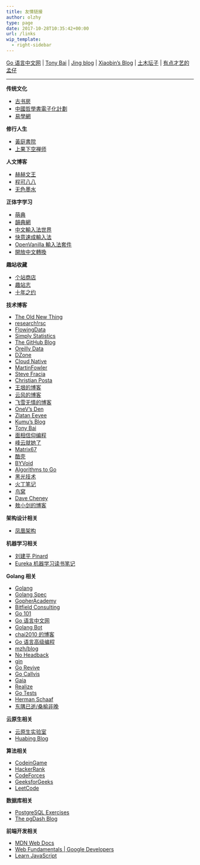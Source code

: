 ```yaml
---
title: 友情链接
author: olzhy
type: page
date: 2017-10-28T10:35:42+00:00
url: /links
wip_template:
  - right-sidebar
---
```


[Go 语言中文网](https://studygolang.com/) | [Tony Bai](https://tonybai.com/) | [Jing blog](https://jingine.com/) | [Xiaobin’s Blog](https://lxb.wiki/) | [土木坛子](https://tumutanzi.com/) | [有点才艺的孟仔](https://www.mengchen.cc/)

---

**传统文化**

- [古书房](http://www.gushufang.com/)
- [中國哲學書電子化計劃](https://ctext.org/zh)
- [易學網](https://www.eee-learning.com/)

**修行人生**

- [黃庭書院](https://www.htz.org.tw/)
- [上果下空禅师](https://www.guokongchanshi.com/)

**人文博客**

- [赫赫文王](https://kqh.me/)
- [程可八八](https://chenghouwen.com/)
- [无色墨水](https://wuse.ink/)

**正体字学习**

- [萌典](https://www.moedict.tw/)
- [韻典網](https://ytenx.org/)
- [中文輸入法世界](http://input.foruto.com/)
- [快意速成輸入法](http://input.foruto.com/fast/index.php)
- [OpenVanilla 輸入法套件](https://openvanilla.org/)
- [開放中文轉換](https://opencc.byvoid.com/)

**趣站收藏**

- [个站商店](https://storeweb.cn/)
- [趣站志](http://jetli.com.cn/)
- [十年之约](https://www.foreverblog.cn/)

**技术博客**

- [The Old New Thing](https://devblogs.microsoft.com/oldnewthing/)
- [research!rsc](https://research.swtch.com)
- [FlowingData](http://flowingdata.com/)
- [Simply Statistics](https://simplystatistics.org/)
- [The GitHub Blog](https://github.blog/)
- [Oreilly Data](https://www.oreilly.com/topics/data)
- [DZone](https://www.dzone.com/)
- [Cloud Native](https://ops.tips/)
- [MartinFowler](https://martinfowler.com)
- [Steve Fracia](https://stevefrancia.com)
- [Christian Posta](https://blog.christianposta.com/)
- [王垠的博客](http://www.yinwang.org/)
- [云风的博客](https://blog.codingnow.com)
- [飞雪无情的博客](https://www.flysnow.org)
- [OneV&#8217;s Den](https://onevcat.com/#blog)
- [Zlatan Eevee](https://ieevee.com)
- [Kumu&#8217;s Blog](https://blog.opskumu.com)
- [Tony Bai](https://tonybai.com)
- [面相信仰编程](https://draveness.me)
- [峰云就她了](http://xiaorui.cc)
- [Matrix67](http://www.matrix67.com/blog/)
- [酷壳](https://coolshell.cn)
- [BYVoid](http://www.byvoid.com)
- [Algorithms to Go](https://yourbasic.org)
- [黑光技术](http://helight.info)
- [火丁笔记](https://huoding.com)
- [鸟窝](https://colobu.com)
- [Dave Cheney](https://dave.cheney.net)
- [敖小剑的博客](https://skyao.io/)

**架构设计相关**

- [凤凰架构](https://icyfenix.cn/)

**机器学习相关**

- [刘建平 Pinard](https://www.cnblogs.com/pinard/)
- [Eureka 机器学习读书笔记](https://www.zhihu.com/column/xiadayj)

**Golang 相关**

- [Golang](https://golang.org/)
- [Golang Spec](https://golang.org/ref/spec)
- [GopherAcademy](https://gopheracademy.com/)
- [Bitfield Consulting](https://bitfieldconsulting.com/)
- [Go 101](https://go101.org/)
- [Go 语言中文网](https://studygolang.com/)
- [Golang Bot](https://golangbot.com)
- [chai2010 的博客](https://chai2010.cn/)
- [Go 语言高级编程](https://chai2010.cn/advanced-go-programming-book/)
- [mzh/blog](https://mzh.io/)
- [No Headback](http://xargin.com)
- [gin](https://github.com/gin-gonic/gin)
- [Go Revive](https://github.com/mgechev/revive)
- [Go Callvis](https://github.com/TrueFurby/go-callvis)
- [Gaia](https://github.com/gaia-pipeline/gaia)
- [Realize](https://github.com/oxequa/realize)
- [Go Tests](https://github.com/cweill/gotests)
- [Herman Schaaf](https://hermanschaaf.com/)
- [东隅已逝/桑榆非晚](https://h1z3y3.me/)

**云原生相关**

- [云原生实验室](https://fuckcloudnative.io/)
- [Huabing Blog](https://zhaohuabing.com/)

**算法相关**

- [CodeinGame](https://www.codingame.com/)
- [HackerRank](https://www.hackerrank.com/)
- [CodeForces](http://codeforces.com/)
- [GeeksforGeeks](https://www.geeksforgeeks.org/)
- [LeetCode](https://www.leetcode.com/)

**数据库相关**

- [PostgreSQL Exercises](https://pgexercises.com/)
- [The pgDash Blog](https://pgdash.io/blog/index.html)

**前端开发相关**

- [MDN Web Docs](https://developer.mozilla.org/)
- [Web Fundamentals | Google Developers](https://developers.google.com/web/fundamentals/)
- [Learn JavaScript](https://learnjavascript.online/)
